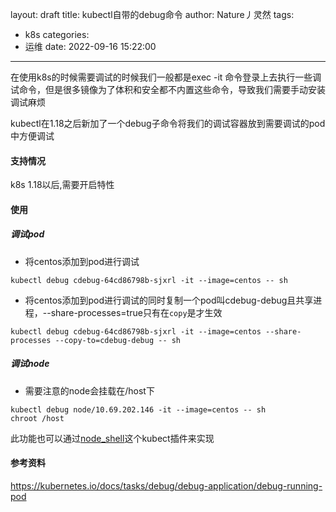 layout: draft
title: kubectl自带的debug命令
author: Nature丿灵然
tags:
  - k8s
categories:
  - 运维
date: 2022-09-16 15:22:00
---
在使用k8s的时候需要调试的时候我们一般都是exec -it 命令登录上去执行一些调试命令，但是很多镜像为了体积和安全都不内置这些命令，导致我们需要手动安装调试麻烦

<!--more-->

kubectl在1.18之后新加了一个debug子命令将我们的调试容器放到需要调试的pod中方便调试

#### 支持情况

k8s 1.18以后,需要开启特性

#### 使用

##### 调试pod

- 将centos添加到pod进行调试

```shell
kubectl debug cdebug-64cd86798b-sjxrl -it --image=centos -- sh
```

- 将centos添加到pod进行调试的同时复制一个pod叫cdebug-debug且共享进程，--share-processes=true只有在`copy`是才生效

```shell
kubectl debug cdebug-64cd86798b-sjxrl -it --image=centos --share-processes --copy-to=cdebug-debug -- sh
```

##### 调试node

- 需要注意的node会挂载在/host下

```shell
kubectl debug node/10.69.202.146 -it --image=centos -- sh
chroot /host
```

此功能也可以通过[node_shell](https://github.com/kvaps/kubectl-node-shell)这个kubect插件来实现

#### 参考资料

<https://kubernetes.io/docs/tasks/debug/debug-application/debug-running-pod>
